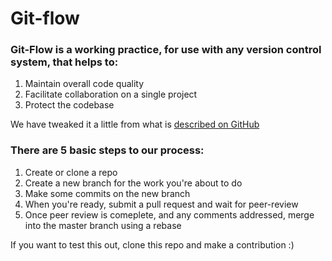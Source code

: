 # Git-flow

### Git-Flow is a working practice, for use with any version control system, that helps to:
1. Maintain overall code quality
2. Facilitate collaboration on a single project
3. Protect the codebase

We have tweaked it a little from what is [described on GitHub][1] 

### There are 5 basic steps to our process:
1. Create or clone a repo
2. Create a new branch for the work you're about to do
3. Make some commits on the new branch
4. When you're ready, submit a pull request and wait for peer-review
5. Once peer review is comeplete, and any comments addressed, merge into the master branch using a rebase

If you want to test this out, clone this repo and make a contribution :)

[1]: https://www.atlassian.com/git/tutorials/comparing-workflows#gitflow-workflow
